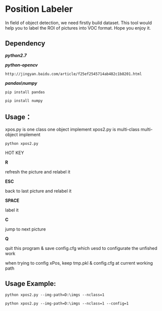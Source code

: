 ﻿# Position Labeler
In field of object detection, we need firstly build dataset.
This tool would help you to label the ROI of pictures into VOC format.
Hope you enjoy it.


## Dependency

***python2.7***

***python-opencv***

`http://jingyan.baidu.com/article/f25ef2545714ab482c1b8201.html`

***pandas\numpy***

`pip install pandas`

`pip install numpy`

## Usage：

xpos.py is one class one object implement
xpos2.py is multi-class multi-object implement

`python xpos2.py`

HOT KEY

**R**    

refresh the picture and relabel it

**ESC**   

back to last picture and relabel it

**SPACE** 

label it

**C**    

jump to next picture

**Q**    

quit this program & save config.cfg which uesd to configurate the unfished work

when trying to config xPos, keep tmp.pkl & config.cfg at current working path

## Usage Example:

`python xpos2.py --img-path=D:\imgs --nclass=1`

`python xpos2.py --img-path=D:\imgs --nclass=1 --config=1`
